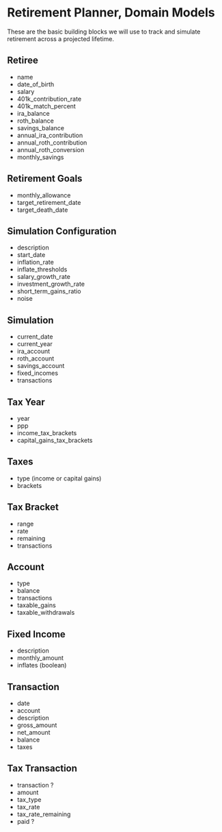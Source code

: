 # Retirement Planner, Domain Models

These are the basic building blocks we will use to track and simulate retirement across a projected lifetime.

## Retiree

* name
* date_of_birth
* salary
* 401k_contribution_rate
* 401k_match_percent
* ira_balance
* roth_balance
* savings_balance
* annual_ira_contribution
* annual_roth_contribution
* annual_roth_conversion
* monthly_savings

## Retirement Goals

* monthly_allowance
* target_retirement_date
* target_death_date

## Simulation Configuration

* description
* start_date
* inflation_rate
* inflate_thresholds
* salary_growth_rate
* investment_growth_rate
* short_term_gains_ratio
* noise

## Simulation

* current_date
* current_year
* ira_account
* roth_account
* savings_account
* fixed_incomes
* transactions

## Tax Year

* year
* ppp
* income_tax_brackets
* capital_gains_tax_brackets

## Taxes

* type (income or capital gains)
* brackets

## Tax Bracket

* range
* rate
* remaining
* transactions

## Account

* type
* balance
* transactions
* taxable_gains
* taxable_withdrawals

## Fixed Income

* description
* monthly_amount
* inflates (boolean)

## Transaction

* date
* account
* description
* gross_amount
* net_amount
* balance
* taxes

## Tax Transaction

* transaction ?
* amount
* tax_type
* tax_rate
* tax_rate_remaining
* paid ?
